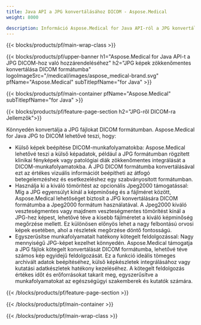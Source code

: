 ```yaml
---
title: Java API a JPG konvertálásához DICOM - Aspose.Medical
weight: 8000

description: Információ Aspose.Medical for Java API-ról a JPG konvertálásához DICOM formátumba
---
```


{{< blocks/products/pf/main-wrap-class >}}

{{< blocks/products/pf/upper-banner h1="Aspose.Medical for Java API-t a JPG DICOM-hoz való hozzárendeléséhez" h2="JPG képek zökkenőmentes konvertálása DICOM formátumba" logoImageSrc="/medical/images/aspose_medical-brand.svg" pfName="Aspose.Medical" subTitlepfName="for Java" >}}

{{< blocks/products/pf/main-container pfName="Aspose.Medical" subTitlepfName="for Java" >}}

{{< blocks/products/pf/feature-page-section h2="JPG-ről DICOM-ra Jellemzők">}}

<p>Könnyedén konvertálja a JPG fájlokat DICOM formátumban. Aspose.Medical for Java JPG to DICOM lehetővé teszi, hogy:</p>

<ul>
<li>Külső képek beépítése DICOM-munkafolyamatokba: Aspose.Medical lehetővé teszi a külső képadatok, például a JPG formátumban rögzített klinikai fényképek vagy patológiai diák zökkenőmentes integrálását a DICOM-munkafolyamatokba. A JPG DICOM formátumba konvertálásával ezt az értékes vizuális információt beépítheti az átfogó betegelemzéshez és esetkezeléshez egy szabványosított formátumban.</li>
<li>Használja ki a kiváló tömörítést az opcionális Jpeg2000 támogatással: Míg a JPG egyensúlyt kínál a képminőség és a fájlméret között, Aspose.Medical lehetőséget biztosít a JPG konvertálására DICOM formátumba a Jpeg2000 formátum használatával. A Jpeg2000 kiváló veszteségmentes vagy majdnem veszteségmentes tömörítést kínál a JPG-hez képest, lehetővé téve a kisebb fájlméretet a kiváló képminőség megőrzése mellett. Ez különösen előnyös lehet a nagy felbontású orvosi képek esetében, ahol a részletek megőrzése döntő fontosságú.</li>
<li>Egyszerűsítse munkafolyamatait hatékony kötegelt feldolgozással: Nagy mennyiségű JPG-képet kezelhet könnyedén. Aspose.Medical támogatja a JPG fájlok kötegelt konvertálását DICOM formátumba, lehetővé téve számos kép egyidejű feldolgozását. Ez a funkció ideális tömeges archivált adatok beépítéséhez, külső képkészletek integrálásához vagy kutatási adatkészletek hatékony kezeléséhez. A kötegelt feldolgozás értékes időt és erőforrásokat takarít meg, egyszerűsítve a munkafolyamatokat az egészségügyi szakemberek és kutatók számára.</li>
</ul>

{{< /blocks/products/pf/feature-page-section >}}

{{< /blocks/products/pf/main-container >}}

{{< /blocks/products/pf/main-wrap-class >}}